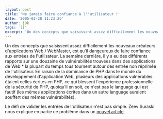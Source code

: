 ```yaml
---
layout: post
title: 'Ne jamais faire confiance à l''utilisateur !'
date: '2005-03-28 11:23:26'
author: j0k
tags: '[]'
excerpt: 'Un des concepts que saisissent assez difficilement les nouveaux créateurs d''applications Web / WebMaster, est qu''il dangeureux de faire confiance aux  entrées de l''utilisateur.    )   La semaine dernière, il y a eu des différents rapports sur une douzaine de vulnérabilités trouvées dans des applications de Web * la plupart du temps tous tournent autour des entrée      ...'
---
```


Un des concepts que saisissent assez difficilement les nouveaux créateurs d'applications Web / WebMaster, est qu'il dangeureux de faire confiance aux  entrées de l'utilisateur.       La semaine dernière, il y a eu des différents rapports sur une douzaine de vulnérabilités trouvées dans des applications de Web * la plupart du temps tous tournent autour des entrée non réprimée de l'utilisateur. En raison de la dominance de PHP dans le monde du développement d'application Web, plusieurs des applications vulnérables étaient celles écrites en PHP, ce qui blessent l'expérience professionnelle de la sécurité de PHP, quoiqu'il en soit, ce n'est pas le language qui est fautif (les mêmes applications écrites dans un autre language auraient souffert des mêmes vulnérabilités).

Le défi de valider les entrées de l'utilisateur n'est pas simple.   Zeev Suraski nous explique en partie ce problème dans un [nouvel article](http://www-106.ibm.com/developerworks/blogs/dw_blog_comments.jspa?blog=481&entry=75480).
